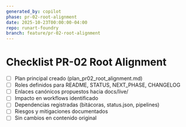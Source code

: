 ```yaml
---
generated_by: copilot
phase: pr-02-root-alignment
date: 2025-10-23T00:00:00-04:00
repo: runart-foundry
branch: feature/pr-02-root-alignment
---
```


# Checklist PR-02 Root Alignment
- [ ] Plan principal creado (plan_pr02_root_alignment.md)
- [ ] Roles definidos para README, STATUS, NEXT_PHASE, CHANGELOG
- [ ] Enlaces canónicos propuestos hacia docs/live/
- [ ] Impacto en workflows identificado
- [ ] Dependencias registradas (bitácoras, status.json, pipelines)
- [ ] Riesgos y mitigaciones documentados
- [ ] Sin cambios en contenido original